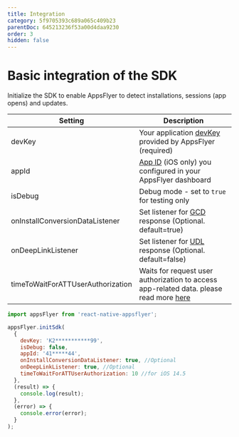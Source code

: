 ```yaml
---
title: Integration
category: 5f9705393c689a065c409b23
parentDoc: 645213236f53a00d4daa9230
order: 3
hidden: false
---
```


# Basic integration of the SDK
Initialize the SDK to enable AppsFlyer to detect installations, sessions (app opens) and updates.

| Setting  | Description   |
| -------- | ------------- |
| devKey   | Your application [devKey](https://support.appsflyer.com/hc/en-us/articles/207032066-Basic-SDK-integration-guide#retrieving-the-dev-key) provided by AppsFlyer (required)  |
| appId      | [App ID](https://support.appsflyer.com/hc/en-us/articles/207377436-Adding-a-new-app#available-in-the-app-store-google-play-store-windows-phone-store)  (iOS only) you configured in your AppsFlyer dashboard  |
| isDebug    | Debug mode - set to `true` for testing only  |
|onInstallConversionDataListener| Set listener for [GCD](https://dev.appsflyer.com/hc/docs/conversion-data) response (Optional. default=true) |
|onDeepLinkListener| Set listener for [UDL](https://dev.appsflyer.com/hc/docs/unified-deep-linking-udl) response (Optional. default=false) |
|timeToWaitForATTUserAuthorization| Waits for request user authorization to access app-related data. please read more [here](https://support.appsflyer.com/hc/en-us/articles/207032066-iOS-SDK-V6-X-integration-guide-for-developers#configure-app-tracking-transparency-att-support) |


```javascript
import appsFlyer from 'react-native-appsflyer';

appsFlyer.initSdk(
  {
    devKey: 'K2***********99',
    isDebug: false,
    appId: '41*****44',
    onInstallConversionDataListener: true, //Optional
    onDeepLinkListener: true, //Optional
    timeToWaitForATTUserAuthorization: 10 //for iOS 14.5
  },
  (result) => {
    console.log(result);
  },
  (error) => {
    console.error(error);
  }
);
```
